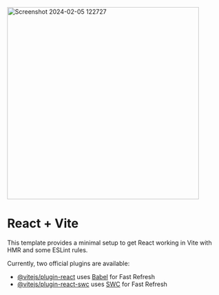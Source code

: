 <img width="445" alt="Screenshot 2024-02-05 122727" src="https://github.com/ChazzaT18/fe-nc-news/assets/136791563/44eccae4-5d72-484b-bf5e-8634c93a8290">



# React + Vite

This template provides a minimal setup to get React working in Vite with HMR and some ESLint rules.

Currently, two official plugins are available:

- [@vitejs/plugin-react](https://github.com/vitejs/vite-plugin-react/blob/main/packages/plugin-react/README.md) uses [Babel](https://babeljs.io/) for Fast Refresh
- [@vitejs/plugin-react-swc](https://github.com/vitejs/vite-plugin-react-swc) uses [SWC](https://swc.rs/) for Fast Refresh
